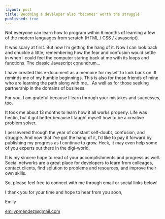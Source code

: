 ```yaml
---
layout: post
title: Becoming a developer also "becomes" worth the struggle
published: true
---
```


Not everyone can learn how to program within 6 months of learning a few of the modern languages from scratch (HTML / CSS / Javascript).

It was scary at first. But now I’m getting the hang of it. Now I can look back and chuckle a little, remembering how the fear and confusion would settle in when I could feel the computer staring back at me with its loops and functions. The classic Javascript conundrum…
	

I have created this e-document as a memoire for myself to look back on. It reminds me of my humble beginnings. This is also for those friends of mine who are learning the path along with me… As well as for those seeking partnership in the domains of business.

For you, I am grateful because I learn through your mistakes and successes, too.

It took me about 13 months to learn how it all works properly. Life was hectic, but it got better because I taught myself how to be a creative problem solver.

I persevered through the year of constant self-doubt, confusion, and struggle. And now that I’ve got the hang of it, I’d like to pay it forward by publishing my progress as I continue to grow. Heck, it may even help some of you experts out there in the digi-world.

It is my sincere hope to read of your accomplishments and progress as well. Social networks are a great place for developers to learn from colleages, contact clients, find solution to problems and resources, and improve their own skills.

So, please feel free to connect with me through email or social links below!

I thank you for your time and hope to hear from you soon,

Emily

emilypmendez@gmail.com